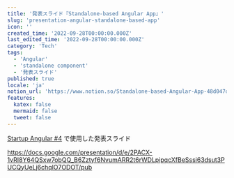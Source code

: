 ```yaml
---
title: '発表スライド『Standalone-based Angular App』'
slug: 'presentation-angular-standalone-based-app'
icon: ''
created_time: '2022-09-28T00:00:00.000Z'
last_edited_time: '2022-09-28T00:00:00.000Z'
category: 'Tech'
tags:
  - 'Angular'
  - 'standalone component'
  - '発表スライド'
published: true
locale: 'ja'
notion_url: 'https://www.notion.so/Standalone-based-Angular-App-48d047d843834029a49a35e649f01a9d'
features:
  katex: false
  mermaid: false
  tweet: false
---
```


[Startup Angular #4](https://voicy.connpass.com/event/258261/) で使用した発表スライド

https://docs.google.com/presentation/d/e/2PACX-1vRI8Y64QSxw7obQQ_B6Zztyf6NvumARR2t6rWDLpipqcXfBeSssi63dsut3PUCQyUeLj6chqlO7ODOT/pub
